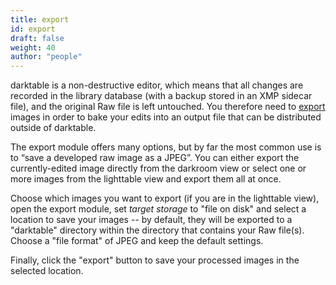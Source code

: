 ```yaml
---
title: export
id: export
draft: false
weight: 40
author: "people"
---
```


darktable is a non-destructive editor, which means that all changes are recorded in the library database (with a backup stored in an XMP sidecar file), and the original Raw file is left untouched. You therefore need to [export](../../module-reference/utility-modules/shared/export.md) images in order to bake your edits into an output file that can be distributed outside of darktable.

The export module offers many options, but by far the most common use is to “save a developed raw image as a JPEG”. You can either export the currently-edited image directly from the darkroom view or select one or more images from the lighttable view and export them all at once. 

Choose which images you want to export (if you are in the lighttable view), open the export module, set _target storage_ to "file on disk" and select a location to save your images -- by default, they will be exported to a "darktable" directory within the directory that contains your Raw file(s). Choose a "file format" of JPEG and keep the default settings. 

Finally, click the "export" button to save your processed images in the selected location.
